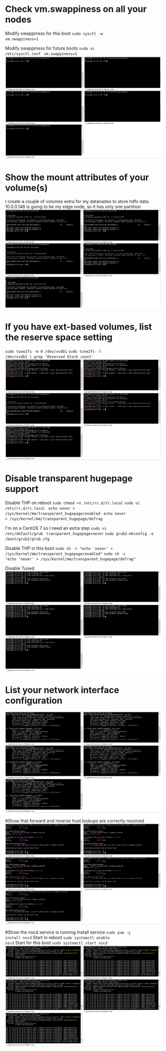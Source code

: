 # Check vm.swappiness on all your nodes
Modify swappiness for this boot
<code>sudo sysctl -w vm.swappiness=1</code>

Modify swappiness for future boots
<code>sudo vi /etc/sysctl.conf</code>
<code>  vm.swappiness=1</code>
![Swappiness](../png/swappiness.png)

# Show the mount attributes of your volume(s)
I create a couple of volumes extra for my datanades to store hdfs data.
10.0.0.148 is going to be my edge node, so it has only one partition
![Mount Points](../png/mount_points.png)

# If you have ext-based volumes, list the reserve space setting
<code>sudo tune2fs -m 0 /dev/xvdb1</code>
<code>sudo tune2fs -l /dev/xvdb1 | grep 'Reserved block count'</code>
![File System Reserved](../png/file_system_reserved.png)

# Disable transparent hugepage support
Disable THP on reboot
<code>sudo chmod +x /etc/rc.d/rc.local</code>
<code>sudo vi /etc/rc.d/rc.local</code>
<code>  echo never > /sys/kernel/mm/transparent_hugepage/enabled</code>
<code>  echo never > /sys/kernel/mm/transparent_hugepage/defrag</code>

I'm on a CentOS 7 so I need an extra step
<code>sudo vi /etc/default/grub</code>
<code>  transparent_hugepage=never</code>
<code>sudo grub2-mkconfig -o /boot/grub2/grub.cfg</code>

Disable THP in this boot
<code>sudo sh -c "echo 'never' > /sys/kernel/mm/transparent_hugepage/enabled"</code>
<code>sudo sh -c "echo 'never' > /sys/kernel/mm/transparent_hugepage/defrag" </code>

Disable Tuned
![Disable Tuned](../png/disable_tuned.png)

# List your network interface configuration
![Network Interface](../png/network_interface.png)

#Show that forward and reverse host lookups are correctly resolved
![nslookup](../png/nslookup.png)

#Show the nscd service is running
Install service
<code>sudo yum -y install nscd</code>
Start in reboot
<code>sudo systemctl enable nscd</code>
Start for this boot
<code>sudo systemctl start nscd</code>
![nscd](../png/nscd.png)

